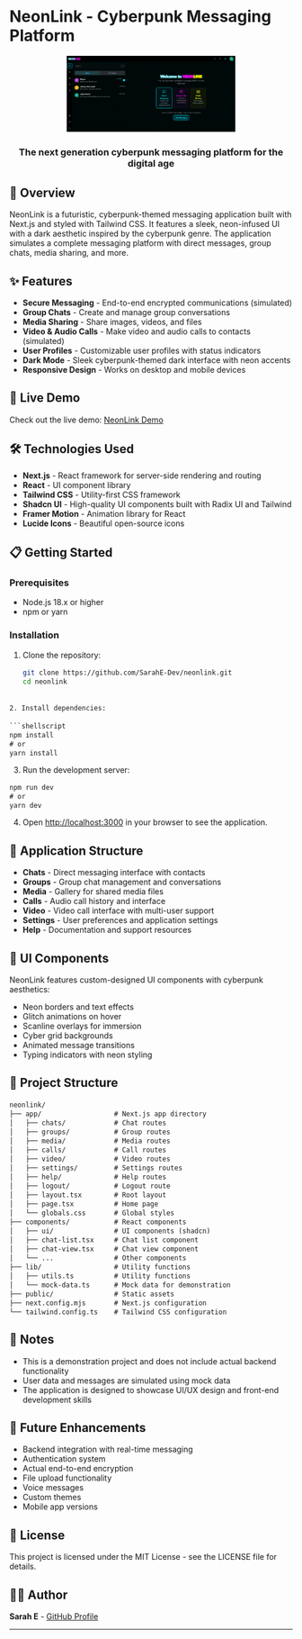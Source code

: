 # NeonLink - Cyberpunk Messaging Platform

<div align="center">
  <img src="public/image.png" alt="NeonLink Screen" width="300"/>
  <h3>The next generation cyberpunk messaging platform for the digital age</h3>
</div>

## 🌟 Overview

NeonLink is a futuristic, cyberpunk-themed messaging application built with Next.js and styled with Tailwind CSS. It features a sleek, neon-infused UI with a dark aesthetic inspired by the cyberpunk genre. The application simulates a complete messaging platform with direct messages, group chats, media sharing, and more.

## ✨ Features

- **Secure Messaging** - End-to-end encrypted communications (simulated)
- **Group Chats** - Create and manage group conversations
- **Media Sharing** - Share images, videos, and files
- **Video & Audio Calls** - Make video and audio calls to contacts (simulated)
- **User Profiles** - Customizable user profiles with status indicators
- **Dark Mode** - Sleek cyberpunk-themed dark interface with neon accents
- **Responsive Design** - Works on desktop and mobile devices

## 🚀 Live Demo

Check out the live demo: [NeonLink Demo](https://neonlink-chi.vercel.app/)

## 🛠️ Technologies Used

- **Next.js** - React framework for server-side rendering and routing
- **React** - UI component library
- **Tailwind CSS** - Utility-first CSS framework
- **Shadcn UI** - High-quality UI components built with Radix UI and Tailwind
- **Framer Motion** - Animation library for React
- **Lucide Icons** - Beautiful open-source icons

## 📋 Getting Started

### Prerequisites

- Node.js 18.x or higher
- npm or yarn

### Installation

1. Clone the repository:
   ```bash
   git clone https://github.com/SarahE-Dev/neonlink.git
   cd neonlink
```

2. Install dependencies:

```shellscript
npm install
# or
yarn install
```


3. Run the development server:

```shellscript
npm run dev
# or
yarn dev
```


4. Open [http://localhost:3000](http://localhost:3000) in your browser to see the application.


## 📱 Application Structure

- **Chats** - Direct messaging interface with contacts
- **Groups** - Group chat management and conversations
- **Media** - Gallery for shared media files
- **Calls** - Audio call history and interface
- **Video** - Video call interface with multi-user support
- **Settings** - User preferences and application settings
- **Help** - Documentation and support resources


## 🎨 UI Components

NeonLink features custom-designed UI components with cyberpunk aesthetics:

- Neon borders and text effects
- Glitch animations on hover
- Scanline overlays for immersion
- Cyber grid backgrounds
- Animated message transitions
- Typing indicators with neon styling


## 🧩 Project Structure

```plaintext
neonlink/
├── app/                  # Next.js app directory
│   ├── chats/            # Chat routes
│   ├── groups/           # Group routes
│   ├── media/            # Media routes
│   ├── calls/            # Call routes
│   ├── video/            # Video routes
│   ├── settings/         # Settings routes
│   ├── help/             # Help routes
│   ├── logout/           # Logout route
│   ├── layout.tsx        # Root layout
│   ├── page.tsx          # Home page
│   └── globals.css       # Global styles
├── components/           # React components
│   ├── ui/               # UI components (shadcn)
│   ├── chat-list.tsx     # Chat list component
│   ├── chat-view.tsx     # Chat view component
│   └── ...               # Other components
├── lib/                  # Utility functions
│   ├── utils.ts          # Utility functions
│   └── mock-data.ts      # Mock data for demonstration
├── public/               # Static assets
├── next.config.mjs       # Next.js configuration
└── tailwind.config.ts    # Tailwind CSS configuration
```

## 📝 Notes

- This is a demonstration project and does not include actual backend functionality
- User data and messages are simulated using mock data
- The application is designed to showcase UI/UX design and front-end development skills


## 🔮 Future Enhancements

- Backend integration with real-time messaging
- Authentication system
- Actual end-to-end encryption
- File upload functionality
- Voice messages
- Custom themes
- Mobile app versions


## 📄 License

This project is licensed under the MIT License - see the LICENSE file for details.

## 👩‍💻 Author

**Sarah E** - [GitHub Profile](https://github.com/SarahE-Dev)

---

